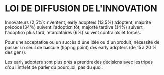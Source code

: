 # LOI DE DIFFUSION DE L'INNOVATION 

Innovateurs (2,5%): inventent, early adopters (13,5%) adoptent, majorité précoce (34%) suivent l'adoption tôt, majorité tardive (34%) suivent l'adoption plus tard, retardataires (6%) suivent contraints et forcés. 

Pour une acceptation ou un succès d'une idée ou d'un produit, nécessité de passer un seuil de bascule (tipping point) des early adopters (de 15 à 20 % des gens). 

Les early adopters sont plus près a prendre des décisions avec les tripes d'ou l'intérêt de parler du pourquoi, pas du quoi. 
